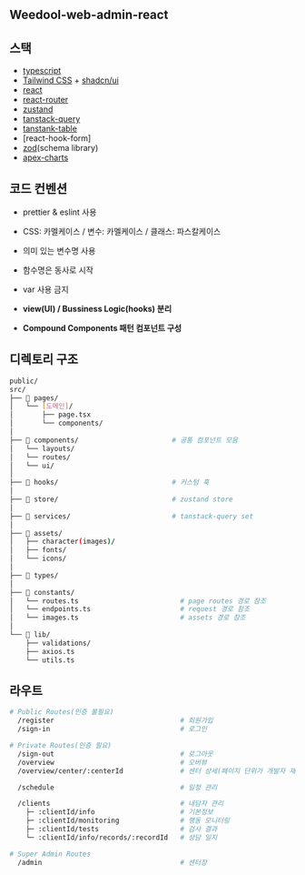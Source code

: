 ## Weedool-web-admin-react

## 스택

- [typescript](https://www.typescriptlang.org/)
- [Tailwind CSS](https://tailwindcss.com/) + [shadcn/ui](https://ui.shadcn.com/)
- [react](https://react.dev/)
- [react-router](https://reactrouter.com/)
- [zustand](https://zustand.docs.pmnd.rs/getting-started/introduction)
- [tanstack-query](https://tanstack.com/query/latest)
- [tanstank-table](https://tanstack.com/table/latest)
- [react-hook-form]
- [zod](https://zod.dev/)(schema library)
- [apex-charts](https://apexcharts.com/)

## 코드 컨벤션

- prettier & eslint 사용
- CSS: 카멜케이스 / 변수: 카멜케이스 / 클래스: 파스칼케이스
- 의미 있는 변수명 사용
- 함수명은 동사로 시작
- var 사용 금지

- **view(UI) / Bussiness Logic(hooks) 분리**
- **Compound Components 패턴 컴포넌트 구성**

## 디렉토리 구조

```bash
public/
src/
├── 📁 pages/
│   └── [도메인]/
│       ├── page.tsx
│       └── components/
│
├── 📁 components/                       # 공통 컴포넌트 모음
│   └── layouts/
│   └── routes/
│   └── ui/
│
├── 📁 hooks/                            # 커스텀 훅
│
├── 📁 store/                            # zustand store
│
├── 📁 services/                         # tanstack-query set
│
├── 📁 assets/
│   ├── character(images)/
│   ├── fonts/
│   └── icons/
│
├── 📁 types/
│
├── 📁 constants/
│   └── routes.ts                         # page routes 경로 참조
│   └── endpoints.ts                      # request 경로 참조
│   └── images.ts                         # assets 경로 참조
│
└── 📁 lib/
    ├── validations/
    ├── axios.ts
    └── utils.ts
```

## 라우트

```bash
# Public Routes(인증 불필요)
  /register                               # 회원가입
  /sign-in                                # 로그인

# Private Routes(인증 필요)
  /sign-out                               # 로그아웃
  /overview                               # 오버뷰
  /overview/center/:centerId              # 센터 상세(페이지 단위가 개발자 재량?)

  /schedule                               # 일정 관리

  /clients                                # 내담자 관리
    ├─ :clientId/info                     # 기본정보
    ├─ :clientId/monitoring               # 행동 모니터링
    ├─ :clientId/tests                    # 검사 결과
    └─ :clientId/info/records/:recordId   # 상담 일지

# Super Admin Routes
  /admin                                  # 센터장
```
